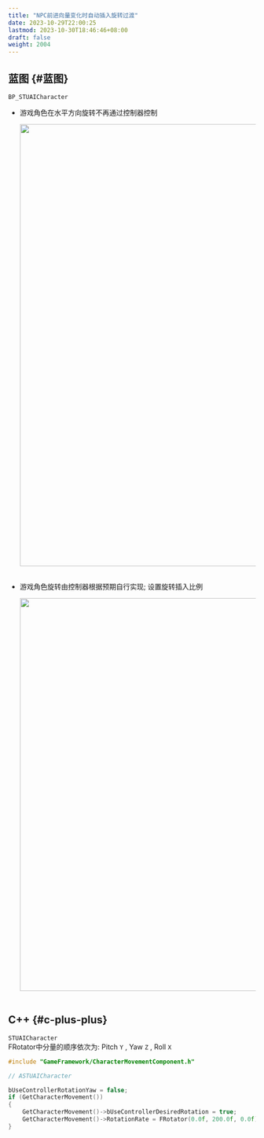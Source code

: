 ```yaml
---
title: "NPC前进向量变化时自动插入旋转过渡"
date: 2023-10-29T22:00:25
lastmod: 2023-10-30T18:46:46+08:00
draft: false
weight: 2004
---
```


## 蓝图 {#蓝图}

`BP_STUAICharacter` <br/>

-   游戏角色在水平方向旋转不再通过控制器控制 <br/>
    
    <img src="/pic/专题/NPC行为/旋转过渡/controller-yaw.png" width="900" /> <br/> <br/>
-   游戏角色旋转由控制器根据预期自行实现; 设置旋转插入比例 <br/>
    
    <img src="/pic/专题/NPC行为/旋转过渡/desired.png" width="800" /> <br/> <br/>


## C++ {#c-plus-plus}

`STUAICharacter` <br/>
FRotator中分量的顺序依次为: Pitch `Y` , Yaw `Z` , Roll `X`     <br/>

```cpp
#include "GameFramework/CharacterMovementComponent.h"

// ASTUAICharacter

bUseControllerRotationYaw = false;
if (GetCharacterMovement())
{
    GetCharacterMovement()->bUseControllerDesiredRotation = true;
    GetCharacterMovement()->RotationRate = FRotator(0.0f, 200.0f, 0.0f);
}
```

